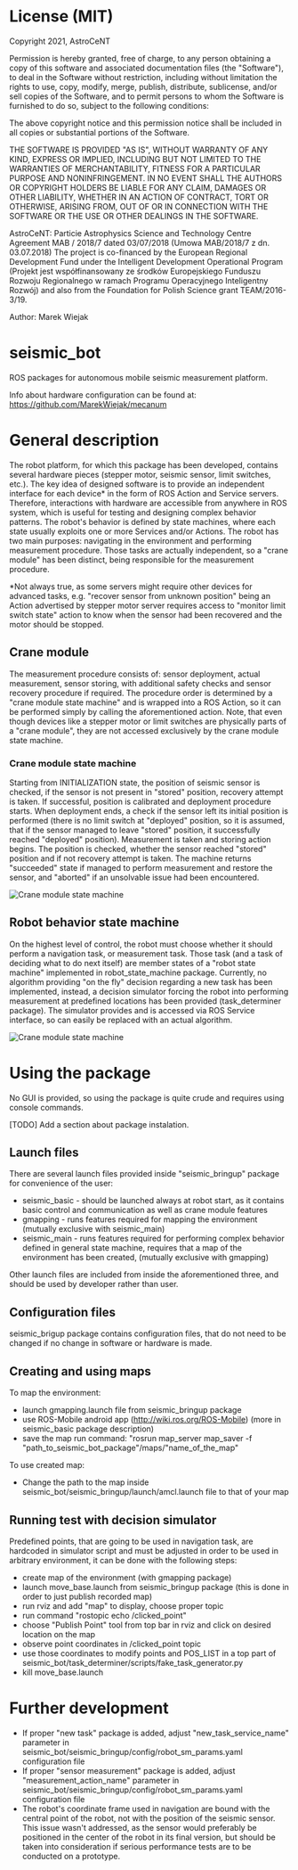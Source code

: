 # License (MIT)
Copyright 2021, AstroCeNT

Permission is hereby granted, free of charge, to any person obtaining a copy of this software and associated documentation files (the "Software"), 
to deal in the Software without restriction, including without limitation the rights to use, copy, modify, merge, publish, distribute, sublicense, 
and/or sell copies of the Software, and to permit persons to whom the Software is furnished to do so, subject to the following conditions:

The above copyright notice and this permission notice shall be included in all copies or substantial portions of the Software.

THE SOFTWARE IS PROVIDED "AS IS", WITHOUT WARRANTY OF ANY KIND, EXPRESS OR IMPLIED, INCLUDING BUT NOT LIMITED TO THE WARRANTIES OF MERCHANTABILITY, 
FITNESS FOR A PARTICULAR PURPOSE AND NONINFRINGEMENT. IN NO EVENT SHALL THE AUTHORS OR COPYRIGHT HOLDERS BE LIABLE FOR ANY CLAIM, 
DAMAGES OR OTHER LIABILITY, WHETHER IN AN ACTION OF CONTRACT, TORT OR OTHERWISE, ARISING FROM, OUT OF OR IN CONNECTION WITH THE SOFTWARE OR THE USE 
OR OTHER DEALINGS IN THE SOFTWARE.

AstroCeNT: Particie Astrophysics Science and Technology Centre
Agreement MAB / 2018/7 dated 03/07/2018 (Umowa MAB/2018/7 z dn. 03.07.2018)
The project is co-financed by the European Regional Development Fund under the Intelligent Development Operational Program
(Projekt jest współfinansowany ze środków Europejskiego Funduszu Rozwoju Regionalnego w ramach Programu Operacyjnego Inteligentny Rozwój)
and also from the Foundation for Polish Science grant TEAM/2016-3/19.

Author: Marek Wiejak

# seismic_bot
ROS packages for autonomous mobile seismic measurement platform.

Info about hardware configuration can be found at: https://github.com/MarekWiejak/mecanum

# General description
The robot platform, for which this package has been developed, contains several hardware pieces (stepper motor, seismic sensor, limit switches, etc.). The key idea of designed software is to provide an independent interface for each device* in the form of ROS Action and Service servers. Therefore, interactions with hardware are accessible from anywhere in ROS system, which is useful for testing and designing complex behavior patterns. The robot's behavior is defined by state machines, where each state usually exploits one or more Services and/or Actions. The robot has two main purposes: navigating in the environment and performing measurement procedure. Those tasks are actually independent, so a "crane module" has been distinct, being responsible for the measurement procedure.

*Not always true, as some servers might require other devices for advanced tasks, e.g. "recover sensor from unknown position" being an Action advertised by stepper motor server requires access to "monitor limit switch state" action to know when the sensor had been recovered and the motor should be stopped.

## Crane module
The measurement procedure consists of: sensor deployment, actual measurement, sensor storing, with additional safety checks and sensor recovery procedure if required. The procedure order is determined by a "crane module state machine" and is wrapped into a ROS Action, so it can be performed simply by calling the aforementioned action. Note, that even though devices like a stepper motor or limit switches are physically parts of a "crane module", they are not accessed exclusively by the crane module state machine.

### Crane module state machine
Starting from INITIALIZATION state, the position of seismic sensor is checked, if the sensor is not present in "stored" position, recovery attempt is taken. If successful, position is calibrated and deployment procedure starts. When deployment ends, a check if the sensor left its initial position is performed (there is no limit switch at "deployed" position, so it is assumed, that if the sensor managed to leave "stored" position, it successfully reached "deployed" position). Measurement is taken and storing action begins. The position is checked, whether the sensor reached "stored" position and if not recovery attempt is taken. The machine returns "succeeded" state if managed to perform measurement and restore the sensor, and "aborted" if an unsolvable issue had been encountered.

![Crane module state machine](crane_sm.jpg)

## Robot behavior state machine
On the highest level of control, the robot must choose whether it should perform a navigation task, or measurement task. Those task (and a task of deciding what to do next itself) are member states of a "robot state machine" implemented in robot_state_machine package. Currently, no algorithm providing "on the fly" decision regarding a new task has been implemented, instead, a decision simulator forcing the robot into performing measurement at predefined locations has been provided (task_determiner package). The simulator provides and is accessed via ROS Service interface, so can easily be replaced with an actual algorithm.

![Crane module state machine](robot_sm.jpg)

# Using the package
No GUI is provided, so using the package is quite crude and requires using console commands.

[TODO] Add a section about package instalation.

## Launch files
There are several launch files provided inside "seismic_bringup" package for convenience of the user:
- seismic_basic - should be launched always at robot start, as it contains basic control and communication as well as crane module features
- gmapping - runs features required for mapping the environment (mutually exclusive with seismic_main)
- seismic_main - runs features required for performing complex behavior defined in general state machine, requires that a map of the environment has been created, (mutually exclusive with gmapping)

Other launch files are included from inside the aforementioned three, and should be used by developer rather than user.

## Configuration files
seismic_brigup package contains configuration files, that do not need to be changed if no change in software or hardware is made.

## Creating and using maps
To map the environment:
- launch gmapping.launch file from seismic_bringup package
- use ROS-Mobile android app (http://wiki.ros.org/ROS-Mobile) (more in seismic_basic package description)
- save the map run command: "rosrun map_server map_saver -f "path_to_seismic_bot_package"/maps/"name_of_the_map"

To use created map:
- Change the path to the map inside seismic_bot/seismic_bringup/launch/amcl.launch file to that of your map

## Running test with decision simulator
Predefined points, that are going to be used in navigation task, are hardcoded in simulator script and must be adjusted in order to be used in arbitrary environment, it can be done with the following steps:
- create map of the environment (with gmapping package)
- launch move_base.launch from seismic_bringup package (this is done in order to just publish recorded map)
- run rviz and add "map" to display, choose proper topic
- run command "rostopic echo /clicked_point"
- choose "Publish Point" tool from top bar in rviz and click on desired location on the map
- observe point coordinates in /clicked_point topic
- use those coordinates to modify points and POS_LIST in a top part of seismic_bot/task_determiner/scripts/fake_task_generator.py
- kill move_base.launch 

# Further development
- If proper "new task" package is added, adjust "new_task_service_name" parameter in seismic_bot/seismic_bringup/config/robot_sm_params.yaml configuration file
- If proper "sensor measurement" package is added, adjust "measurement_action_name" parameter in seismic_bot/seismic_bringup/config/robot_sm_params.yaml configuration file
- The robot's coordinate frame used in navigation are bound with the central point of the robot, not with the position of the seismic sensor. This issue wasn't addressed, as the sensor would preferably be positioned in the center of the robot in its final version, but should be taken into consideration if serious performance tests are to be conducted on a prototype.

